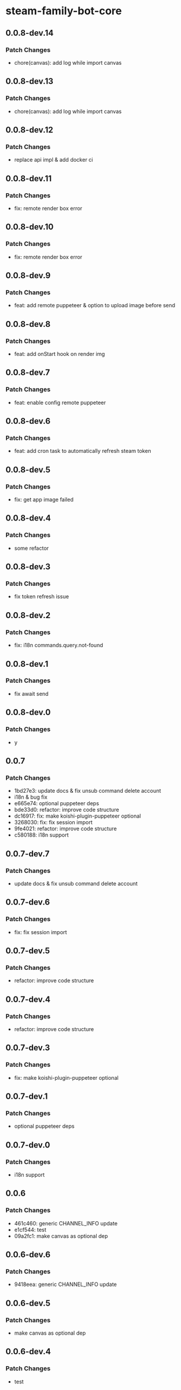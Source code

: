 # steam-family-bot-core

## 0.0.8-dev.14

### Patch Changes

- chore(canvas): add log while import canvas

## 0.0.8-dev.13

### Patch Changes

- chore(canvas): add log while import canvas

## 0.0.8-dev.12

### Patch Changes

- replace api impl & add docker ci

## 0.0.8-dev.11

### Patch Changes

- fix: remote render box error

## 0.0.8-dev.10

### Patch Changes

- fix: remote render box error

## 0.0.8-dev.9

### Patch Changes

- feat: add remote puppeteer & option to upload image before send

## 0.0.8-dev.8

### Patch Changes

- feat: add onStart hook on render img

## 0.0.8-dev.7

### Patch Changes

- feat: enable config remote puppeteer

## 0.0.8-dev.6

### Patch Changes

- feat: add cron task to automatically refresh steam token

## 0.0.8-dev.5

### Patch Changes

- fix: get app image failed

## 0.0.8-dev.4

### Patch Changes

- some refactor

## 0.0.8-dev.3

### Patch Changes

- fix token refresh issue

## 0.0.8-dev.2

### Patch Changes

- fix: i18n commands.query.not-found

## 0.0.8-dev.1

### Patch Changes

- fix await send

## 0.0.8-dev.0

### Patch Changes

- y

## 0.0.7

### Patch Changes

- 1bd27e3: update docs & fix unsub command delete account
- i18n & bug fix
- e665e74: optional puppeteer deps
- bde33d0: refactor: improve code structure
- dc16917: fix: make koishi-plugin-puppeteer optional
- 3268030: fix: fix session import
- 9fe4021: refactor: improve code structure
- c580188: i18n support

## 0.0.7-dev.7

### Patch Changes

- update docs & fix unsub command delete account

## 0.0.7-dev.6

### Patch Changes

- fix: fix session import

## 0.0.7-dev.5

### Patch Changes

- refactor: improve code structure

## 0.0.7-dev.4

### Patch Changes

- refactor: improve code structure

## 0.0.7-dev.3

### Patch Changes

- fix: make koishi-plugin-puppeteer optional

## 0.0.7-dev.1

### Patch Changes

- optional puppeteer deps

## 0.0.7-dev.0

### Patch Changes

- i18n support

## 0.0.6

### Patch Changes

- 461c460: generic CHANNEL_INFO update
- e1cf544: test
- 09a2fc1: make canvas as optional dep

## 0.0.6-dev.6

### Patch Changes

- 9418eea: generic CHANNEL_INFO update

## 0.0.6-dev.5

### Patch Changes

- make canvas as optional dep

## 0.0.6-dev.4

### Patch Changes

- test
